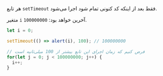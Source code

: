 
هر تابع `setTimeout` فقط بعد از اینکه کد کنونی تمام شود اجرا می‌شود.

متغیر `i` آخرین خواهد بود: `100000000`.

```js run
let i = 0;

setTimeout(() => alert(i), 100); // 100000000

// فرض کنیم که زمان اجرای این تابع بیشتر از 100 میلی‌ثانیه است
for(let j = 0; j < 100000000; j++) {
  i++; 
}
```
